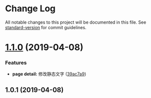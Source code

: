 # Change Log

All notable changes to this project will be documented in this file. See [standard-version](https://github.com/conventional-changelog/standard-version) for commit guidelines.

# [1.1.0](https://github.com/topiniu/ReactStack/compare/v1.0.1...v1.1.0) (2019-04-08)


### Features

* **page detail:** 修改静态文字 ([39ac7a9](https://github.com/topiniu/ReactStack/commit/39ac7a9))



## 1.0.1 (2019-04-08)
